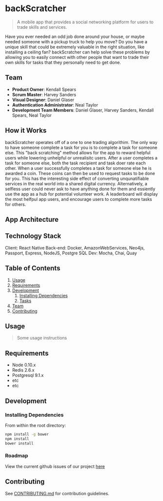 # backScratcher

> A mobile app that provides a social networking platform for users to trade skills and services.

Have you ever needed an odd job done around your house, or maybe needed someone with a pickup truck to help you move?  Do you have a unique skill that could be extremely valuable in the right situation, like installing a ceiling fan?  backScratcher can help solve these problems by allowing you to easily connect with other people that want to trade their own skills for tasks that they personally need to get done.

## Team

  - __Product Owner__: Kendall Spears
  - __Scrum Master__: Harvey Sanders
  - __Visual Designer__: Daniel Glaser
  - __Authentication Administrator__: Neal Taylor
  - __Development Team Members__: Daniel Glaser, Harvey Sanders, Kendall Spears, Neal Taylor

## How it Works

backScratcher operates off of a one to one trading algorithim.  The only way to have someone complete a task for you is to complete a task for someone else.  This "back scratching" method allows for the app to reward helpful users while lowering
unhelpful or unrealisitc users.  After a user completes a task for someone else, both the task recipient and task doer rate each other.  When a user successfully completes a task for someone else he is awarded a coin.  These coins can then be used to request tasks to be done for you.  This has the interesting side effect of converting unqunatifiable services in the real world into a shared digital currency.  Alternatively, a selfless user could never ask to have anything done for them and essiently use the app as a hub for potential volunteer work.  A leaderboard will display the most helfpul app users, and encourage users to complete more tasks for others.

## App Architecture

## Technology Stack

Client: React Native
Back-end: Docker, AmazonWebServices, Neo4js, Passport, Express, NodeJS, Postgre SQL
Dev: Mocha, Chai, Quay

## Table of Contents

1. [Usage](#Usage)
1. [Requirements](#requirements)
1. [Development](#development)
    1. [Installing Dependencies](#installing-dependencies)
    1. [Tasks](#tasks)
1. [Team](#team)
1. [Contributing](#contributing)

## Usage

> Some usage instructions

## Requirements

- Node 0.10.x
- Redis 2.6.x
- Postgresql 9.1.x
- etc
- etc

## Development

### Installing Dependencies

From within the root directory:

```sh
npm install -g bower
npm install
bower install
```

### Roadmap

View the current github issues of our project [here](https://github.com/infinitetoast/backScratcher/issues)

## Contributing

See [CONTRIBUTING.md](CONTRIBUTING.md) for contribution guidelines.
